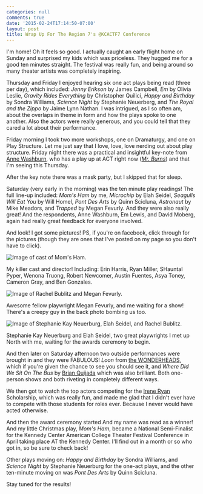 ```yaml
---
categories: null
comments: true
date: '2015-02-24T17:14:50-07:00'
layout: post
title: Wrap Up For The Region 7's @KCACTF7 Conference
---
```


I'm home! Oh it feels so good. I actually caught an early flight home on Sunday and surprised my kids which was priceless. They hugged me for a good ten minutes straight. The festival was really fun, and being around so many theater artists was completely inspiring. 

Thursday and Friday I enjoyed hearing six one act plays being read (three per day), which included: *Jenny Erikson* by James Campbell, *Em* by Olivia Leslie, *Gravity Rides Everything* by Christopher Quilici, *Happy and Birthday* by Sondra Williams, *Science Night* by Stephanie Neuerberg, and *The Royal and the Zippo* by Jaime Lynn Nathan. I was intrigued, as I so often am, about the overlaps in theme in form and how the plays spoke to one another. Also the actors were really generous, and you could tell that they cared a lot about their performance.

Friday morning I took two more workshops, one on Dramaturgy, and one on Play Structure. Let me just say that I love, love, love nerding out about play structure. Friday night there was a practical and insightful key-note from [Anne Washburn](http://en.wikipedia.org/wiki/Anne_Washburn), who has a play up at ACT right now ([*Mr. Burns*](http://www.act-sf.org/home/box_office/mainstage/mr_burns.html)) and that I'm seeing this Thursday. 

After the key note there was a mask party, but I skipped that for sleep.

Saturday (very early in the morning) was the ten minute play readings! The full line-up included: *Mom's Ham* by me, *Microchip* by Elah Seidel, *Seagulls Will Eat You* by Will Homel, *Pont Des Arts* by Quinn Scicluna, *Astronaut* by Mike Meadors, and *Trapped* by Megan Fevurly. And they were also really great! And the respondents, Anne Washburn, Em Lewis, and David Moberg, again had really great feedback for everyone involved.

And look! I got some pictures! PS, if you're on facebook, click through for the pictures (though they are ones that I've posted on my page so you don't have to click).

![Image of cast of *Mom's Ham*.](https://scontent-sjc.xx.fbcdn.net/hphotos-xfa1/v/t1.0-9/10891734_296145613843125_8091117310505705882_n.jpg?oh=be1dc0b246c1a5c6e7f1221c0c205cb4&oe=5584F7DB)

My killer cast and director! Including: Erin Harris, Ryan Miller, SHauntal Pyper, Wenona Truong, Robert Newcomer, Austin Fuentes, Asya Toney, Cameron Gray, and Ben Gonzales.

![Image of Rachel Bublitz and Megan Fevurly.](https://fbcdn-sphotos-d-a.akamaihd.net/hphotos-ak-xpf1/v/t1.0-9/p403x403/1924594_296254203832266_9024136612157983773_n.jpg?oh=9bf1bc72926fa119bbf2d47cd80894a9&oe=55807364&__gda__=1435570147_0a00100ac10a5077bacc8316ffa523ff)

Awesome fellow playwright Megan Fevurly, and me waiting for a show! There's a creepy guy in the back photo bombing us too.

![Image of Stephanie Kay Neuerburg, Elah Seidel, and Rachel Bublitz.](https://fbcdn-sphotos-c-a.akamaihd.net/hphotos-ak-xpa1/v/t1.0-9/10991078_296252370499116_5981116861897993977_n.jpg?oh=8f8d78211433753d72c7e9337dd613eb&oe=554F0263&__gda__=1435353051_8557a13c096f1488aa5fae2bd119bdd8)

Stephanie Kay Neuerburg and Elah Seidel, two great playwrights I met up North with me, waiting for the awards ceremony to begin.

And then later on Saturday afternoon two outside performances were brought in and they were FABULOUS! *Loon* from [the WONDERHEADS](http://www.wonderheads.com/), which if you're given the chance to see you should see it, and *Where Did We Sit On The Bus* by [Brian Quijada](http://www.kennedy-center.org/explorer/artists/?entity_id=210099&source_type=B) which was also brilliant. Both one-person shows and both riveting in completely different ways.

We then got to watch the top actors competing for the [Irene Ryan](http://www.kcactf.org/KCACTF.ORG_NATIONAL/Irene_Ryans.html) Scholarship, which was really fun, and made me glad that I didn't ever have to compete with those students for roles ever. Because I never would have acted otherwise.

And then the award ceremony started And  my name was read as a winner! And my little Christmas play, *Mom's Ham*, became a National Semi-Finalist for the Kennedy Center American College Theater Festival Conference in April taking place AT the Kennedy Center. I'll find out in a month or so who got in, so be sure to check back!

Other plays moving on: *Happy and Birthday* by Sondra Williams, and *Science Night* by Stephanie Neuerburg for the one-act plays, and the other ten-minute moving on was *Pont Des Arts* by Quinn Scicluna.

Stay tuned for the results!